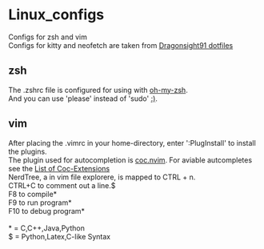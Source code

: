 # Linux_configs
Configs for zsh and vim    
Configs for kitty and neofetch are taken from [Dragonsight91 dotfiles](https://github.com/Dragonsight91/dotfiles)

## zsh
The .zshrc file is configured for using with [oh-my-zsh](https://ohmyz.sh/).<br>
And you can use 'please' instead of 'sudo' [:)](https://twitter.com/ctrlshifti/status/1160812366293901314?s=20).

## vim
After placing the .vimrc in your home-directory, enter ':PlugInstall' to install the plugins.<br>
The plugin used for autocompletion is [coc.nvim](https://github.com/neoclide/coc.nvim). For aviable autcompletes see the [List of Coc-Extensions](https://github.com/neoclide/coc.nvim/wiki/Using-coc-extensions#implemented-coc-extensions)<br>
NerdTree, a in vim file explorere, is mapped to CTRL + n.<br>
CTRL+C to comment out a line.$<br>
F8 to compile*<br>
F9 to run program*<br>
F10 to debug program*<br>
<br>
\* = C,C++,Java,Python<br>
$ = Python,Latex,C-like Syntax
